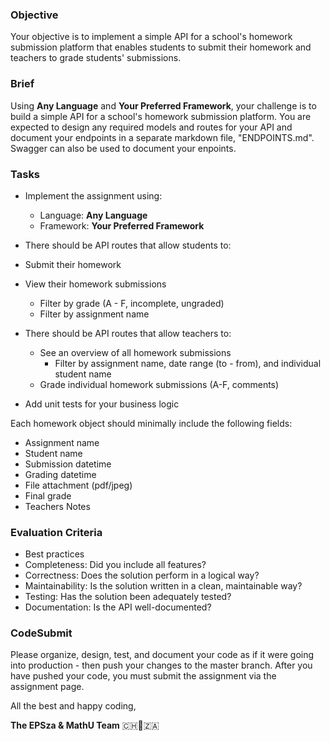 ### Objective

Your objective is to implement a simple API for a school's homework submission platform that enables students to submit their homework and teachers to grade students' submissions.

### Brief

Using **Any Language** and **Your Preferred Framework**, your challenge is to build a simple API for a school's homework submission platform. You are expected to design any required models and routes for your API and document your endpoints in a separate markdown file, "ENDPOINTS.md".
Swagger can also be used to document your enpoints.

### Tasks

-   Implement the assignment using:
    -   Language: **Any Language**
    -   Framework: **Your Preferred Framework**
-   There should be API routes that allow students to:
-   Submit their homework
-   View their homework submissions
    -   Filter by grade (A - F, incomplete, ungraded)
    -   Filter by assignment name
    
-   There should be API routes that allow teachers to:
    -   See an overview of all homework submissions
        -   Filter by assignment name, date range (to - from), and individual student name
    -   Grade individual homework submissions (A-F, comments)
-   Add unit tests for your business logic

Each homework object should minimally include the following fields:

-   Assignment name
-   Student name
-   Submission datetime
-   Grading datetime
-   File attachment (pdf/jpeg)
-   Final grade
-   Teachers Notes

### Evaluation Criteria

-   Best practices
-   Completeness: Did you include all features?
-   Correctness: Does the solution perform in a logical way?
-   Maintainability: Is the solution written in a clean, maintainable way?
-   Testing: Has the solution been adequately tested?
-   Documentation: Is the API well-documented?

### CodeSubmit

Please organize, design, test, and document your code as if it were going into production - then push your changes to the master branch. After you have pushed your code, you must submit the assignment via the assignment page.

All the best and happy coding,

**The EPSza & MathU Team** 🇨🇭🤝🇿🇦